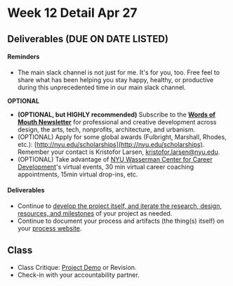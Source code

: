 # Week 12 Detail Apr 27

## Deliverables \(DUE ON DATE LISTED\)

#### Reminders

* The main slack channel is not just for me. It's for you, too. Free feel to share what has been helping you stay happy, healthy, or productive during this unprecedented time in our main slack channel. 

**OPTIONAL**

* **\(OPTIONAL, but HIGHLY recommended\)** Subscribe to the [**Words of Mouth Newsletter**](http://www.wordsofmouth.org/) for professional and creative development across design, the arts, tech, nonprofits, architecture, and urbanism.
* \(OPTIONAL\) Apply for some global awards \(Fulbright, Marshall, Rhodes, etc.\): [http://nyu.edu/scholarships](http://nyu.edu/scholarships). Remember your contact is Kristofor Larsen, kristofor.larsen@nyu.edu.
* \(OPTIONAL\) Take advantage of [NYU Wasserman Center for Career Development](https://www.nyu.edu/students/student-information-and-resources/career-development-and-jobs.html?__s=pvit1odzgzycp3tif89s)'s virtual events, 30 min virtual career coaching appointments, 15min virtual drop-ins, etc.

#### **Deliverables**

* Continue to [develop the project itself, and iterate the research, design, resources, and milestones](../project_plan/) of your project as needed.
* Continue to document your process and artifacts \(the thing\(s\) itself\) on your [process website](../pre-work/website.md).

## Class

* Class Critique: [Project Demo](../critiques-demos-presentations-and-exhibition/project_demo.md) or Revision. 
* Check-in with your accountability partner.

